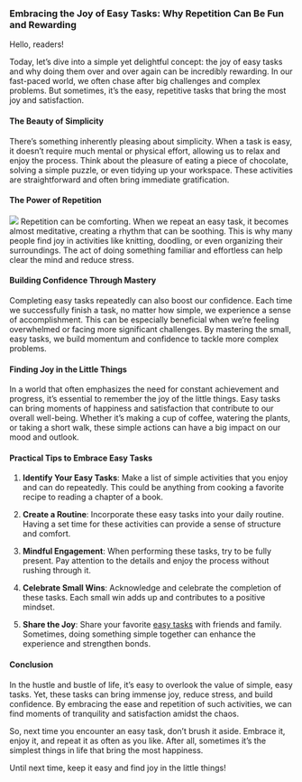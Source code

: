 ### Embracing the Joy of Easy Tasks: Why Repetition Can Be Fun and Rewarding

Hello, readers!

Today, let’s dive into a simple yet delightful concept: the joy of easy tasks and why doing them over and over again can be incredibly rewarding. In our fast-paced world, we often chase after big challenges and complex problems. But sometimes, it’s the easy, repetitive tasks that bring the most joy and satisfaction.

#### The Beauty of Simplicity

There’s something inherently pleasing about simplicity. When a task is easy, it doesn’t require much mental or physical effort, allowing us to relax and enjoy the process. Think about the pleasure of eating a piece of chocolate, solving a simple puzzle, or even tidying up your workspace. These activities are straightforward and often bring immediate gratification.

#### The Power of Repetition
![](https://media.allure.com/photos/62b49322148cb23dddb8876f/1:1/w_958,h_958,c_limit/guide%20to%20facial%20piercings.png)
Repetition can be comforting. When we repeat an easy task, it becomes almost meditative, creating a rhythm that can be soothing. This is why many people find joy in activities like knitting, doodling, or even organizing their surroundings. The act of doing something familiar and effortless can help clear the mind and reduce stress.

#### Building Confidence Through Mastery

Completing easy tasks repeatedly can also boost our confidence. Each time we successfully finish a task, no matter how simple, we experience a sense of accomplishment. This can be especially beneficial when we’re feeling overwhelmed or facing more significant challenges. By mastering the small, easy tasks, we build momentum and confidence to tackle more complex problems.

#### Finding Joy in the Little Things

In a world that often emphasizes the need for constant achievement and progress, it’s essential to remember the joy of the little things. Easy tasks can bring moments of happiness and satisfaction that contribute to our overall well-being. Whether it’s making a cup of coffee, watering the plants, or taking a short walk, these simple actions can have a big impact on our mood and outlook.

#### Practical Tips to Embrace Easy Tasks

1. **Identify Your Easy Tasks**: Make a list of simple activities that you enjoy and can do repeatedly. This could be anything from cooking a favorite recipe to reading a chapter of a book.
   
2. **Create a Routine**: Incorporate these easy tasks into your daily routine. Having a set time for these activities can provide a sense of structure and comfort.

3. **Mindful Engagement**: When performing these tasks, try to be fully present. Pay attention to the details and enjoy the process without rushing through it.

4. **Celebrate Small Wins**: Acknowledge and celebrate the completion of these tasks. Each small win adds up and contributes to a positive mindset.

5. **Share the Joy**: Share your favorite [easy tasks](http://ask.io.vn/) with friends and family. Sometimes, doing something simple together can enhance the experience and strengthen bonds.

#### Conclusion

In the hustle and bustle of life, it’s easy to overlook the value of simple, easy tasks. Yet, these tasks can bring immense joy, reduce stress, and build confidence. By embracing the ease and repetition of such activities, we can find moments of tranquility and satisfaction amidst the chaos.

So, next time you encounter an easy task, don’t brush it aside. Embrace it, enjoy it, and repeat it as often as you like. After all, sometimes it’s the simplest things in life that bring the most happiness.

Until next time, keep it easy and find joy in the little things!
